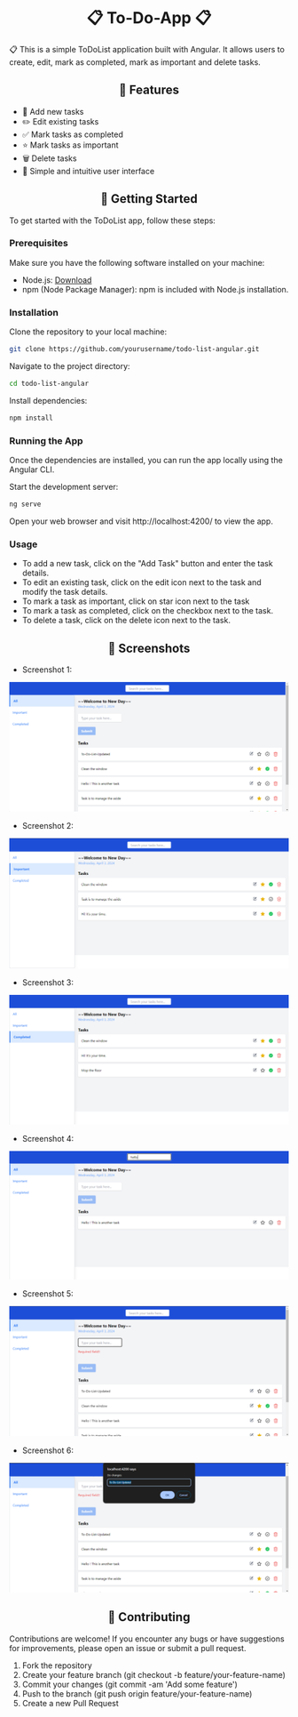 <h1 align="center">📋 To-Do-App 📋</h1>

<p>📋 This is a simple ToDoList application built with Angular. It allows users to create, edit, mark as completed,
mark as important and delete tasks.</p>

<h2 align="center">💎 Features</h2>

- 📝 Add new tasks
- ✏️ Edit existing tasks
- ✅ Mark tasks as completed
- ⭐ Mark tasks as important
- 🗑️ Delete tasks
- 🎨 Simple and intuitive user interface

<h2 align="center">🚀 Getting Started</h2>

To get started with the ToDoList app, follow these steps:

### Prerequisites

Make sure you have the following software installed on your machine:

- Node.js: [Download](https://nodejs.org/)
- npm (Node Package Manager): npm is included with Node.js installation.

### Installation

Clone the repository to your local machine:

```bash
git clone https://github.com/yourusername/todo-list-angular.git 
```
Navigate to the project directory:

```bash
cd todo-list-angular
```
Install dependencies:

```bash
npm install
```
### Running the App

Once the dependencies are installed, you can run the app locally using the Angular CLI.

Start the development server:
```bash
ng serve
```
Open your web browser and visit http://localhost:4200/ to view the app.
### Usage
- To add a new task, click on the "Add Task" button and enter the task details.
- To edit an existing task, click on the edit icon next to the task and modify the task details.
- To mark a task as important, click on star icon next to the task
- To mark a task as completed, click on the checkbox next to the task.
- To delete a task, click on the delete icon next to the task.

<h2 align="center">📸 Screenshots</h2>

- Screenshot 1: 

![Screenshot 1](/To-Do-App/src/assets/1.png)
- Screenshot 2: 

![Screenshot 2](/To-Do-App/src/assets/2.png)
- Screenshot 3: 

![Screenshot 3](/To-Do-App/src/assets/3.png)
- Screenshot 4: 

![Screenshot 4](/To-Do-App/src/assets/4.png)
- Screenshot 5: 

![Screenshot 5](/To-Do-App/src/assets/5.png)
- Screenshot 6: 

![Screenshot 6](/To-Do-App/src/assets/6.png)

<h2 align="center">🤝 Contributing</h2>
Contributions are welcome! If you encounter any bugs or have suggestions for improvements, please open an issue or submit a pull request.

1. Fork the repository
2. Create your feature branch (git checkout -b feature/your-feature-name)
3. Commit your changes (git commit -am 'Add some feature')
4. Push to the branch (git push origin feature/your-feature-name)
5. Create a new Pull Request
